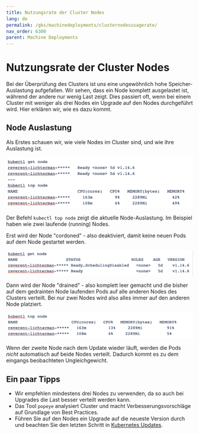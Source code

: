 ```yaml
---
title: Nutzungsrate der Cluster Nodes
lang: de
permalink: /gks/machinedeployments/clusternodesusagerate/
nav_order: 6300
parent: Machine Deployments
---
```

<!-- LTeX:  language=de-DE -->
# Nutzungsrate der Cluster Nodes

Bei der Überprüfung des Clusters ist uns eine ungewöhnlich hohe Speicher-Auslastung aufgefallen.
Wir sehen, dass ein Node komplett ausgelastet ist, während der andere nur wenig Last zeigt.
Dies passiert oft, wenn bei einem Cluster mit weniger als drei Nodes ein Upgrade auf den Nodes durchgeführt wird.
Hier erklären wir, wie es dazu kommt.

## Node Auslastung

Als Erstes schauen wir, wie viele Nodes im Cluster sind, und wie ihre Auslastung ist.

![Step 1](../images/NodeUse01.png)

Der Befehl `kubectl top node` zeigt die aktuelle Node-Auslastung. Im Beispiel haben wie zwei laufende (running) Nodes.

Erst wird der Node "cordoned" - also deaktiviert, damit keine neuen Pods auf dem Node gestartet werden.

![Step 2](../images/NodeUse02.png)

Dann wird der Node "drained" - also komplett leer gemacht und die bisher auf dem gedrainten Node laufenden Pods auf alle anderen Nodes des Clusters verteilt.
Bei nur zwei Nodes wird also alles immer auf den anderen Node platziert.

![Step 3](../images/NodeUse03.png)

Wenn der zweite Node nach dem Update wieder läuft, werden die Pods _nicht_ automatisch auf beide Nodes verteilt. Dadurch kommt es zu dem eingangs beobachteten Ungleichgewicht.

## Ein paar Tipps

* Wir empfehlen mindestens drei Nodes zu verwenden, da so auch bei Upgrades die Last besser verteilt werden kann.
* Das Tool `popeye` analysiert Cluster und macht Verbesserungsvorschläge auf Grundlage von Best Practices.
* Führen Sie auf den Nodes ein Upgrade auf die neueste Version durch und beachten Sie den letzten Schritt in [Kubernetes Updates](/gks/clusterlifecycle/upgradingacluster/).
